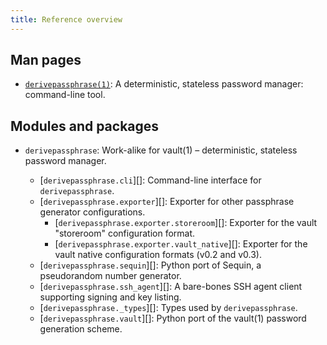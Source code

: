 ```yaml
---
title: Reference overview
---
```


## Man pages

* [`derivepassphrase(1)`][cli_man]: A deterministic, stateless password manager: command-line tool.

## Modules and packages

* `derivepassphrase`: Work-alike for vault(1) – deterministic, stateless password manager.
    * [`derivepassphrase.cli`][]: Command-line interface for `derivepassphrase`.
    * [`derivepassphrase.exporter`][]: Exporter for other passphrase generator configurations.
        * [`derivepassphrase.exporter.storeroom`][]: Exporter for the vault "storeroom" configuration format.
        * [`derivepassphrase.exporter.vault_native`][]: Exporter for the vault native configuration formats (v0.2 and v0.3).
    * [`derivepassphrase.sequin`][]: Python port of Sequin, a pseudorandom number generator.
    * [`derivepassphrase.ssh_agent`][]: A bare-bones SSH agent client supporting signing and key listing.
    * [`derivepassphrase._types`][]: Types used by `derivepassphrase`.
    * [`derivepassphrase.vault`][]: Python port of the vault(1) password generation scheme.

  [cli_man]: derivepassphrase.1.md
